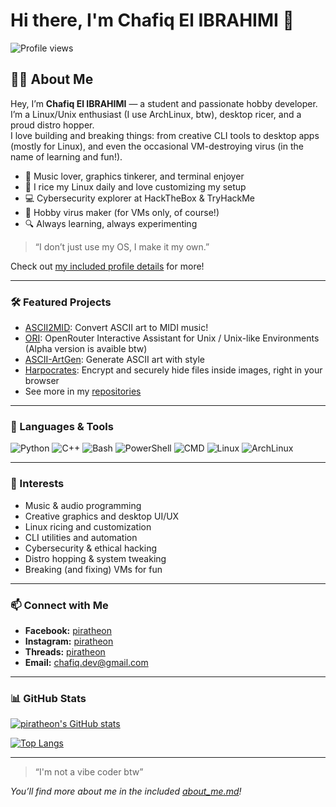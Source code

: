 # Hi there, I'm Chafiq El IBRAHIMI 👋

![Profile views](https://komarev.com/ghpvc/?username=piratheon&color=brightgreen)

## 👨‍💻 About Me

Hey, I’m **Chafiq El IBRAHIMI** — a student and passionate hobby developer.  
I’m a Linux/Unix enthusiast (I use ArchLinux, btw), desktop ricer, and a proud distro hopper.  
I love building and breaking things: from creative CLI tools to desktop apps (mostly for Linux), and even the occasional VM-destroying virus (in the name of learning and fun!).

- 🎵 Music lover, graphics tinkerer, and terminal enjoyer
- 🐧 I rice my Linux daily and love customizing my setup
- 💻 Cybersecurity explorer at HackTheBox & TryHackMe
- 🦠 Hobby virus maker (for VMs only, of course!)
- 🔍 Always learning, always experimenting

> “I don’t just use my OS, I make it my own.”

Check out [my included profile details](./about_me.md) for more!

---

### 🛠️ Featured Projects

- [ASCII2MID](https://github.com/piratheon/ASCII2MID): Convert ASCII art to MIDI music!
- [ORI](https://github.com/piratheon/ORI): OpenRouter Interactive Assistant for Unix / Unix-like Environments (Alpha version is avaible btw)
- [ASCII-ArtGen](https://github.com/piratheon/ASCII-ArtGen): Generate ASCII art with style
- [Harpocrates](https://github.com/piratheon/Harpocrates): Encrypt and securely hide files inside images, right in your browser
- See more in my [repositories](https://github.com/piratheon?tab=repositories)

---

### 🔧 Languages & Tools

![Python](https://img.shields.io/badge/Python-3776AB?style=for-the-badge&logo=python&logoColor=white)
![C++](https://img.shields.io/badge/C++-00599C?style=for-the-badge&logo=cplusplus&logoColor=white)
![Bash](https://img.shields.io/badge/Bash-121011?style=for-the-badge&logo=gnubash&logoColor=white)
![PowerShell](https://img.shields.io/badge/Powershell-5391FE?style=for-the-badge&logo=powershell&logoColor=white)
![CMD](https://img.shields.io/badge/CMD-000000?style=for-the-badge&logo=windows&logoColor=white)
![Linux](https://img.shields.io/badge/Linux-FCC624?style=for-the-badge&logo=linux&logoColor=black)
![ArchLinux](https://img.shields.io/badge/ArchLinux-1793D1?style=for-the-badge&logo=archlinux&logoColor=white)

---

### 🎸 Interests

- Music & audio programming
- Creative graphics and desktop UI/UX
- Linux ricing and customization
- CLI utilities and automation
- Cybersecurity & ethical hacking
- Distro hopping & system tweaking
- Breaking (and fixing) VMs for fun

---

### 📫 Connect with Me

- **Facebook:** [piratheon](https://facebook.com/piratheon)
- **Instagram:** [piratheon](https://instagram.com/piratheon)
- **Threads:** [piratheon](https://threads.net/@piratheon)
- **Email:** chafiq.dev@gmail.com

---

### 📊 GitHub Stats

[![piratheon's GitHub stats](https://github-readme-stats.vercel.app/api?username=piratheon&show_icons=true&theme=radical&hide_border=true&include_all_commits=true&count_private=true)](https://github.com/piratheon)

[![Top Langs](https://github-readme-stats.vercel.app/api/top-langs/?username=piratheon&layout=compact&theme=radical&hide_border=true)](https://github.com/piratheon)

---

> “I'm not a vibe coder btw”

_You’ll find more about me in the included [about_me.md](./about_me.md)!_
